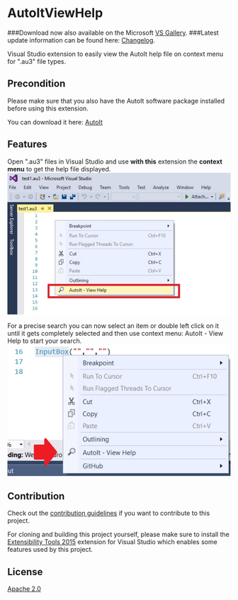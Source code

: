 # AutoItViewHelp

<!-- VS Gallery link requires an update after you've uploaded a new VSIX file-->
###Download now also available on the Microsoft [VS Gallery](https://visualstudiogallery.msdn.microsoft.com/ab30dfbb-5a2d-4552-9d78-618df17f023f).
###Latest update information can be found here: [Changelog](Changelog.md).

Visual Studio extension to easily view the AutoIt help file on context menu for ".au3" file types.

## Precondition
Please make sure that you also have the AutoIt software package installed before using this extension.

You can download it here: [AutoIt](https://www.autoitscript.com/site/autoit/downloads) 

## Features
Open ".au3" files in Visual Studio and use **with this** extension the **context menu** to get the help file displayed.
![ContextMenu](Images/ContextMenu.png)

For a precise search you can now select an item or double left click on it until it gets completely selected and then use context menu:
AutoIt - View Help to start your search.
![ContextMenuItemSelectionSearch](Images/ContextMenuItemSelectionSearch.png)


## Contribution
Check out the [contribution guidelines](Contributing.md)
if you want to contribute to this project.

For cloning and building this project yourself, please make sure
to install the
[Extensibility Tools 2015](https://visualstudiogallery.msdn.microsoft.com/ab39a092-1343-46e2-b0f1-6a3f91155aa6)
extension for Visual Studio which enables some features
used by this project.

## License
[Apache 2.0](LICENSE)
